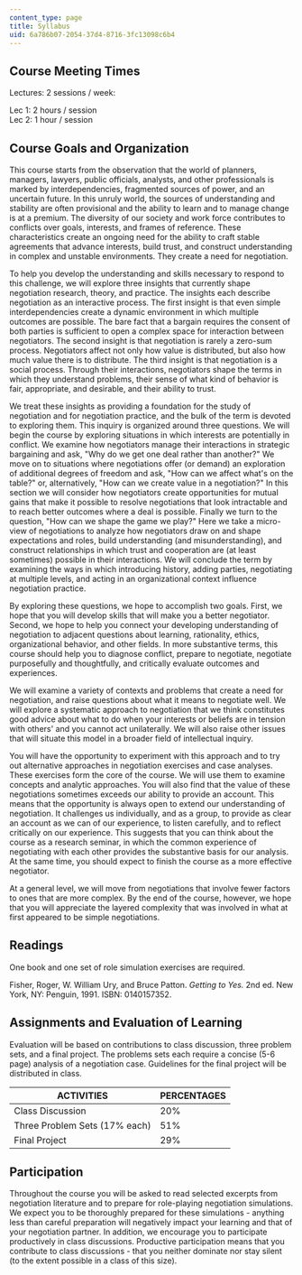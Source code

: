```yaml
---
content_type: page
title: Syllabus
uid: 6a786b07-2054-37d4-8716-3fc13098c6b4
---
```


Course Meeting Times
--------------------

Lectures: 2 sessions / week:

Lec 1: 2 hours / session  
Lec 2: 1 hour / session

Course Goals and Organization
-----------------------------

This course starts from the observation that the world of planners, managers, lawyers, public officials, analysts, and other professionals is marked by interdependencies, fragmented sources of power, and an uncertain future. In this unruly world, the sources of understanding and stability are often provisional and the ability to learn and to manage change is at a premium. The diversity of our society and work force contributes to conflicts over goals, interests, and frames of reference. These characteristics create an ongoing need for the ability to craft stable agreements that advance interests, build trust, and construct understanding in complex and unstable environments. They create a need for negotiation.

To help you develop the understanding and skills necessary to respond to this challenge, we will explore three insights that currently shape negotiation research, theory, and practice. The insights each describe negotiation as an interactive process. The first insight is that even simple interdependencies create a dynamic environment in which multiple outcomes are possible. The bare fact that a bargain requires the consent of both parties is sufficient to open a complex space for interaction between negotiators. The second insight is that negotiation is rarely a zero-sum process. Negotiators affect not only how value is distributed, but also how much value there is to distribute. The third insight is that negotiation is a social process. Through their interactions, negotiators shape the terms in which they understand problems, their sense of what kind of behavior is fair, appropriate, and desirable, and their ability to trust.

We treat these insights as providing a foundation for the study of negotiation and for negotiation practice, and the bulk of the term is devoted to exploring them. This inquiry is organized around three questions. We will begin the course by exploring situations in which interests are potentially in conflict. We examine how negotiators manage their interactions in strategic bargaining and ask, "Why do we get one deal rather than another?" We move on to situations where negotiations offer (or demand) an exploration of additional degrees of freedom and ask, "How can we affect what's on the table?" or, alternatively, "How can we create value in a negotiation?" In this section we will consider how negotiators create opportunities for mutual gains that make it possible to resolve negotiations that look intractable and to reach better outcomes where a deal is possible. Finally we turn to the question, "How can we shape the game we play?" Here we take a micro-view of negotiations to analyze how negotiators draw on and shape expectations and roles, build understanding (and misunderstanding), and construct relationships in which trust and cooperation are (at least sometimes) possible in their interactions. We will conclude the term by examining the ways in which introducing history, adding parties, negotiating at multiple levels, and acting in an organizational context influence negotiation practice.

By exploring these questions, we hope to accomplish two goals. First, we hope that you will develop skills that will make you a better negotiator. Second, we hope to help you connect your developing understanding of negotiation to adjacent questions about learning, rationality, ethics, organizational behavior, and other fields. In more substantive terms, this course should help you to diagnose conflict, prepare to negotiate, negotiate purposefully and thoughtfully, and critically evaluate outcomes and experiences.

We will examine a variety of contexts and problems that create a need for negotiation, and raise questions about what it means to negotiate well. We will explore a systematic approach to negotiation that we think constitutes good advice about what to do when your interests or beliefs are in tension with others' and you cannot act unilaterally. We will also raise other issues that will situate this model in a broader field of intellectual inquiry.

You will have the opportunity to experiment with this approach and to try out alternative approaches in negotiation exercises and case analyses. These exercises form the core of the course. We will use them to examine concepts and analytic approaches. You will also find that the value of these negotiations sometimes exceeds our ability to provide an account. This means that the opportunity is always open to extend our understanding of negotiation. It challenges us individually, and as a group, to provide as clear an account as we can of our experience, to listen carefully, and to reflect critically on our experience. This suggests that you can think about the course as a research seminar, in which the common experience of negotiating with each other provides the substantive basis for our analysis. At the same time, you should expect to finish the course as a more effective negotiator.

At a general level, we will move from negotiations that involve fewer factors to ones that are more complex. By the end of the course, however, we hope that you will appreciate the layered complexity that was involved in what at first appeared to be simple negotiations.

Readings
--------

One book and one set of role simulation exercises are required.

Fisher, Roger, W. William Ury, and Bruce Patton. _Getting to Yes._ 2nd ed. New York, NY: Penguin, 1991. ISBN: 0140157352.

Assignments and Evaluation of Learning
--------------------------------------

Evaluation will be based on contributions to class discussion, three problem sets, and a final project. The problems sets each require a concise (5-6 page) analysis of a negotiation case. Guidelines for the final project will be distributed in class.

| ACTIVITIES | PERCENTAGES |
| --- | --- |
| Class Discussion | 20% |
| Three Problem Sets (17% each) | 51% |
| Final Project | 29% 

Participation
-------------

Throughout the course you will be asked to read selected excerpts from negotiation literature and to prepare for role-playing negotiation simulations. We expect you to be thoroughly prepared for these simulations - anything less than careful preparation will negatively impact your learning and that of your negotiation partner. In addition, we encourage you to participate productively in class discussions. Productive participation means that you contribute to class discussions - that you neither dominate nor stay silent (to the extent possible in a class of this size).